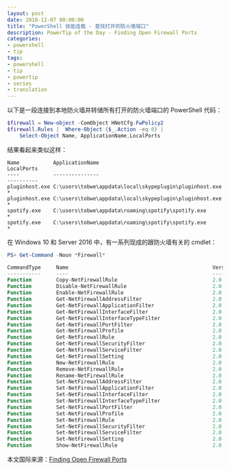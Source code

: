 ```yaml
---
layout: post
date: 2018-12-07 00:00:00
title: "PowerShell 技能连载 - 查找打开的防火墙端口"
description: PowerTip of the Day - Finding Open Firewall Ports
categories:
- powershell
- tip
tags:
- powershell
- tip
- powertip
- series
- translation
---
```

以下是一段连接到本地防火墙并转储所有打开的防火墙端口的 PowerShell 代码：

```powershell
$firewall = New-object -ComObject HNetCfg.FwPolicy2
$firewall.Rules |  Where-Object {$_.Action -eq 0} | 
    Select-Object Name, ApplicationName,LocalPorts
```

结果看起来类似这样：

    Name           ApplicationName                                         LocalPorts
    ----           ---------------                                         ----------
    pluginhost.exe C:\users\tobwe\appdata\local\skypeplugin\pluginhost.exe *         
    pluginhost.exe C:\users\tobwe\appdata\local\skypeplugin\pluginhost.exe *         
    spotify.exe    C:\users\tobwe\appdata\roaming\spotify\spotify.exe      *         
    spotify.exe    C:\users\tobwe\appdata\roaming\spotify\spotify.exe      *     


在 Windows 10 和 Server 2016 中，有一系列现成的跟防火墙有关的 cmdlet：

```powershell
PS> Get-Command -Noun *Firewall*

CommandType     Name                                               Version    Source                    
-----------     ----                                               -------    ------                    
Function        Copy-NetFirewallRule                               2.0.0.0    NetSecurity               
Function        Disable-NetFirewallRule                            2.0.0.0    NetSecurity               
Function        Enable-NetFirewallRule                             2.0.0.0    NetSecurity               
Function        Get-NetFirewallAddressFilter                       2.0.0.0    NetSecurity               
Function        Get-NetFirewallApplicationFilter                   2.0.0.0    NetSecurity               
Function        Get-NetFirewallInterfaceFilter                     2.0.0.0    NetSecurity               
Function        Get-NetFirewallInterfaceTypeFilter                 2.0.0.0    NetSecurity               
Function        Get-NetFirewallPortFilter                          2.0.0.0    NetSecurity               
Function        Get-NetFirewallProfile                             2.0.0.0    NetSecurity               
Function        Get-NetFirewallRule                                2.0.0.0    NetSecurity               
Function        Get-NetFirewallSecurityFilter                      2.0.0.0    NetSecurity               
Function        Get-NetFirewallServiceFilter                       2.0.0.0    NetSecurity               
Function        Get-NetFirewallSetting                             2.0.0.0    NetSecurity               
Function        New-NetFirewallRule                                2.0.0.0    NetSecurity               
Function        Remove-NetFirewallRule                             2.0.0.0    NetSecurity               
Function        Rename-NetFirewallRule                             2.0.0.0    NetSecurity               
Function        Set-NetFirewallAddressFilter                       2.0.0.0    NetSecurity               
Function        Set-NetFirewallApplicationFilter                   2.0.0.0    NetSecurity               
Function        Set-NetFirewallInterfaceFilter                     2.0.0.0    NetSecurity               
Function        Set-NetFirewallInterfaceTypeFilter                 2.0.0.0    NetSecurity               
Function        Set-NetFirewallPortFilter                          2.0.0.0    NetSecurity               
Function        Set-NetFirewallProfile                             2.0.0.0    NetSecurity               
Function        Set-NetFirewallRule                                2.0.0.0    NetSecurity               
Function        Set-NetFirewallSecurityFilter                      2.0.0.0    NetSecurity               
Function        Set-NetFirewallServiceFilter                       2.0.0.0    NetSecurity               
Function        Set-NetFirewallSetting                             2.0.0.0    NetSecurity               
Function        Show-NetFirewallRule                               2.0.0.0    NetSecurity
```

<!--more-->
本文国际来源：[Finding Open Firewall Ports](https://community.idera.com/database-tools/powershell/powertips/b/tips/posts/finding-open-firewall-ports)
